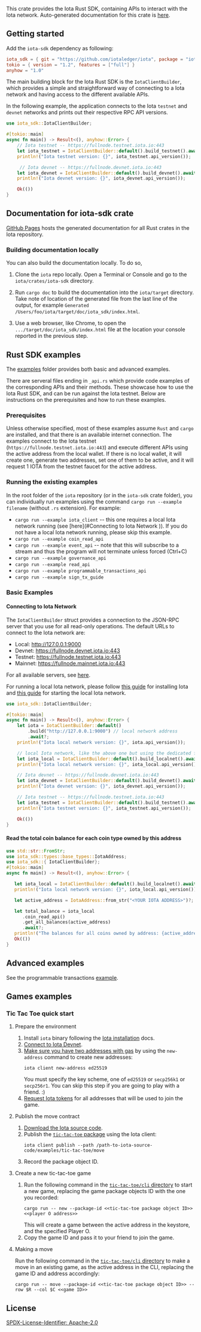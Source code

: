 This crate provides the Iota Rust SDK, containing APIs to interact with the Iota network. Auto-generated documentation for this crate is [here](https://github.com/iotaledger/iota/iota_sdk/index.html).

## Getting started

Add the `iota-sdk` dependency as following:

```toml
iota_sdk = { git = "https://github.com/iotaledger/iota", package = "iota-sdk"}
tokio = { version = "1.2", features = ["full"] }
anyhow = "1.0"
```

The main building block for the Iota Rust SDK is the `IotaClientBuilder`, which provides a simple and straightforward way of connecting to a Iota network and having access to the different available APIs.

In the following example, the application connects to the Iota `testnet` and `devnet` networks and prints out their respective RPC API versions.

```rust
use iota_sdk::IotaClientBuilder;

#[tokio::main]
async fn main() -> Result<(), anyhow::Error> {
    // Iota testnet -- https://fullnode.testnet.iota.io:443
    let iota_testnet = IotaClientBuilder::default().build_testnet().await?;
    println!("Iota testnet version: {}", iota_testnet.api_version());

     // Iota devnet -- https://fullnode.devnet.iota.io:443
    let iota_devnet = IotaClientBuilder::default().build_devnet().await?;
    println!("Iota devnet version: {}", iota_devnet.api_version());

    Ok(())
}

```

## Documentation for iota-sdk crate

[GitHub Pages](https://github.com/iotaledger/iota/iota_sdk/index.html) hosts the generated documentation for all Rust crates in the Iota repository.

### Building documentation locally

You can also build the documentation locally. To do so,

1. Clone the `iota` repo locally. Open a Terminal or Console and go to the `iota/crates/iota-sdk` directory.

1. Run `cargo doc` to build the documentation into the `iota/target` directory. Take note of location of the generated file from the last line of the output, for example `Generated /Users/foo/iota/target/doc/iota_sdk/index.html`.

1. Use a web browser, like Chrome, to open the `.../target/doc/iota_sdk/index.html` file at the location your console reported in the previous step.

## Rust SDK examples

The [examples](https://github.com/iotaledger/iota/tree/main/crates/iota-sdk/examples) folder provides both basic and advanced examples.

There are serveral files ending in `_api.rs` which provide code examples of the corresponding APIs and their methods. These showcase how to use the Iota Rust SDK, and can be run against the Iota testnet. Below are instructions on the prerequisites and how to run these examples.

### Prerequisites

Unless otherwise specified, most of these examples assume `Rust` and `cargo` are installed, and that there is an available internet connection. The examples connect to the Iota testnet (`https://fullnode.testnet.iota.io:443`) and execute different APIs using the active address from the local wallet. If there is no local wallet, it will create one, generate two addresses, set one of them to be active, and it will request 1 IOTA from the testnet faucet for the active address.

### Running the existing examples

In the root folder of the `iota` repository (or in the `iota-sdk` crate folder), you can individually run examples using the command  `cargo run --example filename` (without `.rs` extension). For example:
* `cargo run --example iota_client` -- this one requires a local Iota network running (see [here](#Connecting to Iota Network
)). If you do not have a local Iota network running, please skip this example.
* `cargo run --example coin_read_api`
* `cargo run --example event_api` -- note that this will subscribe to a stream and thus the program will not terminate unless forced (Ctrl+C)
* `cargo run --example governance_api`
* `cargo run --example read_api`
* `cargo run --example programmable_transactions_api`
* `cargo run --example sign_tx_guide`

### Basic Examples

#### Connecting to Iota Network
The `IotaClientBuilder` struct provides a connection to the JSON-RPC server that you use for all read-only operations. The default URLs to connect to the Iota network are:

- Local: http://127.0.0.1:9000
- Devnet: https://fullnode.devnet.iota.io:443
- Testnet: https://fullnode.testnet.iota.io:443
- Mainnet: https://fullnode.mainnet.iota.io:443

For all available servers, see [here](https://iota.org/networkinfo).

For running a local Iota network, please follow [this guide](https://wiki.iota.org/build/iota-local-network) for installing Iota and [this guide](https://wiki.iota.org/build/iota-local-network#start-the-local-network) for starting the local Iota network.


```rust
use iota_sdk::IotaClientBuilder;

#[tokio::main]
async fn main() -> Result<(), anyhow::Error> {
    let iota = IotaClientBuilder::default()
        .build("http://127.0.0.1:9000") // local network address
        .await?;
    println!("Iota local network version: {}", iota.api_version());

    // local Iota network, like the above one but using the dedicated function
    let iota_local = IotaClientBuilder::default().build_localnet().await?;
    println!("Iota local network version: {}", iota_local.api_version());

    // Iota devnet -- https://fullnode.devnet.iota.io:443
    let iota_devnet = IotaClientBuilder::default().build_devnet().await?;
    println!("Iota devnet version: {}", iota_devnet.api_version());

    // Iota testnet -- https://fullnode.testnet.iota.io:443
    let iota_testnet = IotaClientBuilder::default().build_testnet().await?;
    println!("Iota testnet version: {}", iota_testnet.api_version());

    Ok(())
}
```

#### Read the total coin balance for each coin type owned by this address
```rust
use std::str::FromStr;
use iota_sdk::types::base_types::IotaAddress;
use iota_sdk::{ IotaClientBuilder};
#[tokio::main]
async fn main() -> Result<(), anyhow::Error> {

   let iota_local = IotaClientBuilder::default().build_localnet().await?;
   println!("Iota local network version: {}", iota_local.api_version());

   let active_address = IotaAddress::from_str("<YOUR IOTA ADDRESS>")?; // change to your Iota address

   let total_balance = iota_local
      .coin_read_api()
      .get_all_balances(active_address)
      .await?;
   println!("The balances for all coins owned by address: {active_address} are {}", total_balance);
   Ok(())
}
```

## Advanced examples

See the programmable transactions [example](https://github.com/iotaledger/iota/blob/develop/crates/iota-sdk/examples/programmable_transactions_api.rs).

## Games examples

### Tic Tac Toe quick start

1. Prepare the environment
   1. Install `iota` binary following the [Iota installation](https://github.com/iotaledger/iota/blob/main/docs/content/guides/developer/getting-started/iota-install.mdx) docs.
   1. [Connect to Iota Devnet](https://github.com/iotaledger/iota/blob/main/docs/content/guides/developer/getting-started/connect.mdx).
   1. [Make sure you have two addresses with gas](https://github.com/iotaledger/iota/blob/main/docs/content/guides/developer/getting-started/get-address.mdx) by using the `new-address` command to create new addresses:
      ```shell
      iota client new-address ed25519
      ```
      You must specify the key scheme, one of `ed25519` or `secp256k1` or `secp256r1`.
      You can skip this step if you are going to play with a friend. :)
   1. [Request Iota tokens](https://github.com/iotaledger/iota/blob/main/docs/content/guides/developer/getting-started/get-coins.mdx) for all addresses that will be used to join the game.

2. Publish the move contract
   1. [Download the Iota source code](https://github.com/iotaledger/iota/blob/main/docs/content/guides/developer/getting-started/iota-install.mdx).
   1. Publish the [`tic-tac-toe` package](https://github.com/iotaledger/iota/tree/main/examples/tic-tac-toe/move)
      using the Iota client:
      ```shell
      iota client publish --path /path-to-iota-source-code/examples/tic-tac-toe/move
      ```
   1. Record the package object ID.

3. Create a new tic-tac-toe game
   1. Run the following command in the [`tic-tac-toe/cli` directory](https://github.com/iotaledger/iota/tree/main/examples/tic-tac-toe/cli) to start a new game, replacing the game package objects ID with the one you recorded:
      ```shell
      cargo run -- new --package-id <<tic-tac-toe package object ID>> <<player O address>>
      ```
      This will create a game between the active address in the keystore, and the specified Player O.
   1. Copy the game ID and pass it to your friend to join the game.

4. Making a move

   Run the following command in the [`tic-tac-toe/cli` directory](https://github.com/iotaledger/iota/tree/main/examples/tic-tac-toe/cli) to make a move in an existing game, as the active address in the CLI, replacing the game ID and address accordingly:
   ```shell
   cargo run -- move --package-id <<tic-tac-toe package object ID>> --row $R --col $C <<game ID>>
   ```

## License

[SPDX-License-Identifier: Apache-2.0](https://github.com/iotaledger/iota/blob/main/LICENSE)
